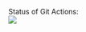 Status of Git Actions:<br>
<img src="https://github.com/MikhailPashko/playbook-site/workflows/WEB-SITE Playbook CI/badge.svg?branch=develop"><br>
